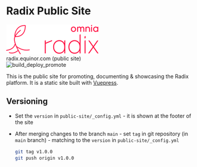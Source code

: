 # Radix Public Site

[![Logo](logo/Banner%20energy%20red@2x.png)](https://radix.equinor.com)  
radix.equinor.com (public site)  
![build_deploy_promote](https://api.radix.equinor.com/api/v1/applications/radix-platform/environments/prod/buildstatus?pipeline=promote)  

This is the public site for promoting, documenting & showcasing the Radix
platform. It is a static site built with [Vuepress](https://vuepress.vuejs.org/).

## Versioning

* Set the `version` in `public-site/_config.yml` - it is shown at the footer of the site
* After merging changes to the branch `main` - set `tag` in git repository (in `main` branch) - matching to the `version` in `public-site/_config.yml`

    ```sh
    git tag v1.0.0
    git push origin v1.0.0
    ```
